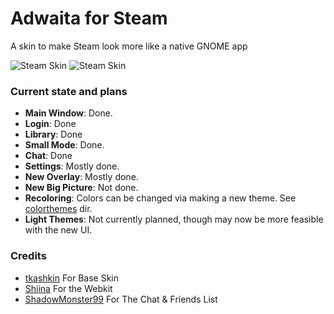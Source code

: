 # Adwaita for Steam

A skin to make Steam look more like a native GNOME app

![Steam Skin](https://preview.redd.it/upmq20p7pdzc1.png?width=1080&crop=smart&auto=webp&s=e8ef84097cfbc9fca1e972ad3483080833b216be)
![Steam Skin](https://preview.redd.it/pk8qg82398zc1.png?width=1080&crop=smart&auto=webp&s=bce426091d80cb012ce4e2ab9feabfdcc994c2ce)

</div>

### Current state and plans

* **Main Window**: Done.
* **Login**: Done
* **Library**: Done
* **Small Mode**: Done.
* **Chat**: Done
* **Settings**: Mostly done.
* **New Overlay**: Mostly done.
* **New Big Picture**: Not done.
* **Recoloring**: Colors can be changed via making a new theme. See [colorthemes](/adwaita/colorthemes) dir.
* **Light Themes**: Not currently planned, though may now be more feasible with the new UI.

### Credits 
- [tkashkin](https://github.com/tkashkin) For Base Skin 
- [Shiina](https://github.com/AikoMidori) For the Webkit  
- [ShadowMonster99](https://github.com/ShadowMonster99) For The Chat & Friends List
